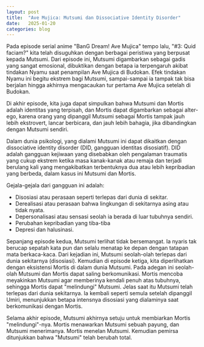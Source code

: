 ```yaml
---
layout: post
title:  "Ave Mujica: Mutsumi dan Dissociative Identity Disorder"
date:   2025-01-20
categories: blog
---
```

Pada episode serial anime "BanG Dream! Ave Mujica" tempo lalu, "#3: Quid faciam?" kita telah disuguhkan dengan berbagai peristiwa yang berpusat kepada Mutsumi. Dari episode ini, Mutsumi digambarkan sebagai gadis yang sangat emosional, dibuktikan dengan betapa ia terpengaruh akibat tindakan Nyamu saat penampilan Ave Mujica di Budokan. Efek tindakan Nyamu ini begitu ekstrem bagi Mutsumi, sampai-sampai ia tampak tak bisa berjalan hingga akhirnya mengacaukan tur pertama Ave Mujica setelah di Budokan.

Di akhir episode, kita juga dapat simpulkan bahwa Mutsumi dan Mortis adalah identitas yang terpisah, dan Mortis dapat digambarkan sebagai alter-ego, karena orang yang dipanggil Mutsumi sebagai Mortis tampak jauh lebih ekstrovert, lancar berbicara, dan jauh lebih bahagia, jika dibandingkan dengan Mutsumi sendiri.

Dalam dunia psikologi, yang dialami Mutsumi ini dapat dikaitkan dengan dissociative identity disorder (DID, gangguan identitas disosiatif). DID adalah gangguan kejiwaan yang disebabkan oleh pengalaman traumatis yang cukup ekstrem ketika masa kanak-kanak atau remaja dan terjadi berulang kali yang mengakibatkan terbentuknya dua atau lebih kepribadian yang berbeda,  dalam kasus ini Mutsumi dan Mortis.

Gejala-gejala dari gangguan ini adalah:
- Disosiasi atau perasaan seperti terlepas dari dunia di sekitar.
- Derealisasi atau perasaan bahwa lingkungan di sekitarnya asing atau tidak nyata.
- Depersonalisasi atau sensasi seolah ia berada di luar tubuhnya sendiri.
- Perubahan kepribadian yang tiba-tiba
- Depresi dan halusinasi.

Sepanjang episode kedua, Mutsumi terlihat tidak bersemangat. Ia nyaris tak berucap sepatah kata pun dan selalu menatap ke depan dengan tatapan mata berkaca-kaca. Dari kejadian ini, Mutsumi seolah-olah terlepas dari dunia sekitarnya (disosiasi). Kemudian di episode ketiga, kita diperlihatkan dengan eksistensi Mortis di dalam dunia Mutsumi. Pada adegan ini seolah-olah Mutsumi dan Mortis dapat saling berkomunikasi. Mortis mencoba meyakinkan Mutsumi agar memberinya kendali penuh atas tubuhnya, sehingga Mortis dapat "melindungi" Mutsumi. Jelas saat itu Mutsumi telah terlepas dari dunia sekitarnya. Ia kembali seperti semula setelah dipanggil Umiri, menunjukkan betapa intensnya disosiasi yang dialaminya saat berkomunikasi dengan Mortis.

Selama akhir episode, Mutsumi akhirnya setuju untuk membiarkan Mortis "melindungi"-nya. Mortis menawarkan Mutsumi sebuah payung, dan Mutsumi menerimanya. Mortis menelan Mutsumi. Kemudian pemirsa ditunjukkan bahwa "Mutsumi" telah berubah total.
